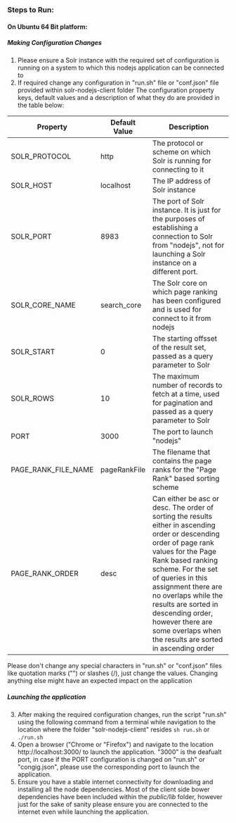 ### Steps to Run:
#### On Ubuntu 64 Bit platform:
##### Making Configuration Changes
1. Please ensure a Solr instance with the required set of configuration is running on a system to which this nodejs application can be connected to
2. If required change any configuration in "run.sh" file or "conf.json" file provided within solr-nodejs-client folder
The configuration property keys, default values and a description of what they do are provided in the table below:

|Property   |Default Value   | Description  |
| ------------ | ------------ | ------------ |
|SOLR_PROTOCOL   |http   |The protocol or scheme on which Solr is running for connecting to it   |
|SOLR_HOST   |localhost   |The IP address of Solr instance   |
|SOLR_PORT   |8983   |The port of Solr instance. It is just for the purposes of establishing a connection to Solr from "nodejs", not for launching a Solr instance on a different port.   |
|SOLR_CORE_NAME   |search_core   |The Solr core on which page ranking has been configured and is used for connect to it from nodejs   |
|SOLR_START   |0   |The starting offsset of the result set, passed as a query parameter to Solr   |
|SOLR_ROWS   |10   |The maximum number of records to fetch at a time, used for pagination and passed as a query parameter to Solr   |
|PORT   |3000   | The port to launch "nodejs"  |
|PAGE_RANK_FILE_NAME   |pageRankFile   |The filename that contains the page ranks for the "Page Rank" based sorting scheme   |
|PAGE_RANK_ORDER   |desc   |Can either be asc or desc. The order of sorting the results either in ascending order or descending order of page rank values for the Page Rank based ranking scheme. For the set of queries in this assignment there are no overlaps while the results are sorted in descending order, however there are some overlaps when the results are sorted in ascending order   |
Please don't change any special characters in "run.sh" or "conf.json" files like quotation marks ("") or slashes (/), just change the values. Changing anything else might have an expected impact on the application
##### Launching the application
3.  After making the required configuration changes, run the script "run.sh" using the following command from a terminal while navigation to the location where the folder "solr-nodejs-client" resides
`sh run.sh` or `./run.sh`
4. Open a browser ("Chrome or "Firefox") and navigate to the location http://localhost:3000/ to launch the application. "3000" is the deafualt port, in case if the PORT configuration is changed on "run.sh" or "congig.json", please use the corresponding port to launch the application. 
5. Ensure you have a stable internet connectivity for downloading and installing all the node dependencies.  Most of the client side bower dependencies have been included within the *public/lib* folder, however just for the sake of sanity please ensure you are connected to the internet even while launching the application.